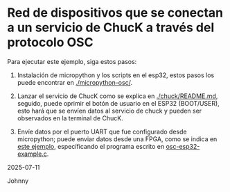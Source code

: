 <!-- LTeX: enabled=true language=es -->
<!-- :set spell! -->
<!-- :MarkdownPreview -->
<!-- :GenTocMarked -->

# Red de dispositivos que se conectan a un servicio de ChucK a través del protocolo OSC

Para ejecutar este ejemplo, siga estos pasos:

1. Instalación de micropython y los scripts en el esp32, estos pasos los puede encontrar en [./micropython-osc/](./micropython-osc/README.md).

2. Lanzar el servicio de ChucK como se explica en [./chuck/README.md](./chuck/), seguido,
puede oprimir el botón de usuario en el ESP32 (BOOT/USER), esto hará que se envíen datos al servicio
de chuck y pueden ser observados en la terminal de ChucK.

3. Envíe datos por el puerto UART que fue configurado desde micropython; puede enviar datos desde una FPGA, como se indica en [este ejemplo](https://github.com/johnnycubides/digital-electronic-1-101/tree/main/fpga-example/colorlight-5a-75e/femtoriscv), específicando el programa escrito en [osc-esp32-example.c](https://github.com/johnnycubides/digital-electronic-1-101/blob/main/fpga-example/colorlight-5a-75e/femtoriscv/firmware/c-code/osc-esp32-example.c).


2025-07-11

Johnny
